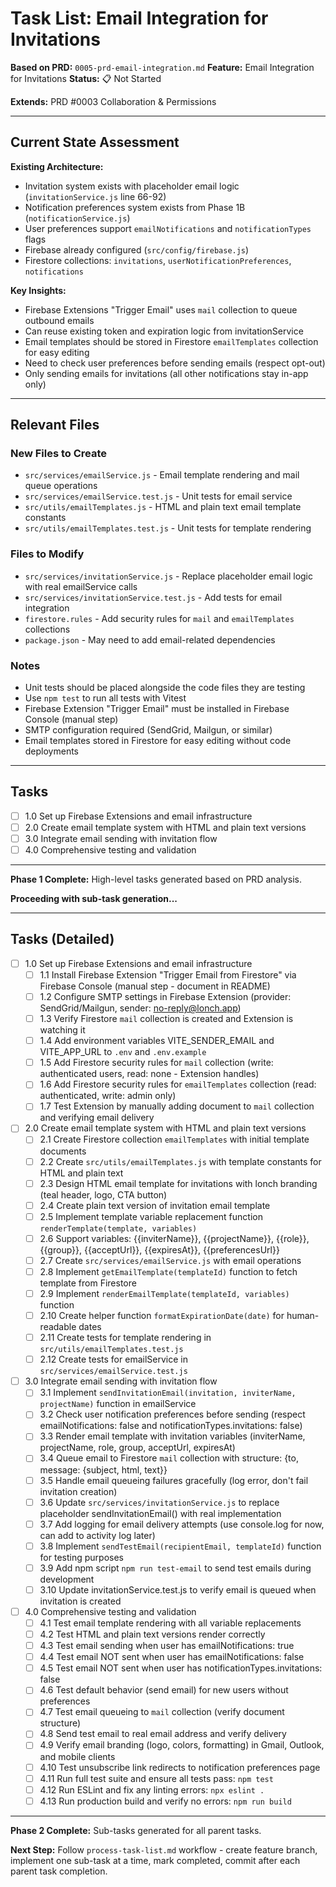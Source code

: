 # Task List: Email Integration for Invitations

**Based on PRD:** `0005-prd-email-integration.md`
**Feature:** Email Integration for Invitations
**Status:** 📋 Not Started

**Extends:** PRD #0003 Collaboration & Permissions

---

## Current State Assessment

**Existing Architecture:**
- Invitation system exists with placeholder email logic (`invitationService.js` line 66-92)
- Notification preferences system exists from Phase 1B (`notificationService.js`)
- User preferences support `emailNotifications` and `notificationTypes` flags
- Firebase already configured (`src/config/firebase.js`)
- Firestore collections: `invitations`, `userNotificationPreferences`, `notifications`

**Key Insights:**
- Firebase Extensions "Trigger Email" uses `mail` collection to queue outbound emails
- Can reuse existing token and expiration logic from invitationService
- Email templates should be stored in Firestore `emailTemplates` collection for easy editing
- Need to check user preferences before sending emails (respect opt-out)
- Only sending emails for invitations (all other notifications stay in-app only)

---

## Relevant Files

### New Files to Create
- `src/services/emailService.js` - Email template rendering and mail queue operations
- `src/services/emailService.test.js` - Unit tests for email service
- `src/utils/emailTemplates.js` - HTML and plain text email template constants
- `src/utils/emailTemplates.test.js` - Unit tests for template rendering

### Files to Modify
- `src/services/invitationService.js` - Replace placeholder email logic with real emailService calls
- `src/services/invitationService.test.js` - Add tests for email integration
- `firestore.rules` - Add security rules for `mail` and `emailTemplates` collections
- `package.json` - May need to add email-related dependencies

### Notes
- Unit tests should be placed alongside the code files they are testing
- Use `npm test` to run all tests with Vitest
- Firebase Extension "Trigger Email" must be installed in Firebase Console (manual step)
- SMTP configuration required (SendGrid, Mailgun, or similar)
- Email templates stored in Firestore for easy editing without code deployments

---

## Tasks

- [ ] 1.0 Set up Firebase Extensions and email infrastructure
- [ ] 2.0 Create email template system with HTML and plain text versions
- [ ] 3.0 Integrate email sending with invitation flow
- [ ] 4.0 Comprehensive testing and validation

---

**Phase 1 Complete:** High-level tasks generated based on PRD analysis.

**Proceeding with sub-task generation...**

---

## Tasks (Detailed)

- [ ] 1.0 Set up Firebase Extensions and email infrastructure
  - [ ] 1.1 Install Firebase Extension "Trigger Email from Firestore" via Firebase Console (manual step - document in README)
  - [ ] 1.2 Configure SMTP settings in Firebase Extension (provider: SendGrid/Mailgun, sender: no-reply@lonch.app)
  - [ ] 1.3 Verify Firestore `mail` collection is created and Extension is watching it
  - [ ] 1.4 Add environment variables VITE_SENDER_EMAIL and VITE_APP_URL to `.env` and `.env.example`
  - [ ] 1.5 Add Firestore security rules for `mail` collection (write: authenticated users, read: none - Extension handles)
  - [ ] 1.6 Add Firestore security rules for `emailTemplates` collection (read: authenticated, write: admin only)
  - [ ] 1.7 Test Extension by manually adding document to `mail` collection and verifying email delivery

- [ ] 2.0 Create email template system with HTML and plain text versions
  - [ ] 2.1 Create Firestore collection `emailTemplates` with initial template documents
  - [ ] 2.2 Create `src/utils/emailTemplates.js` with template constants for HTML and plain text
  - [ ] 2.3 Design HTML email template for invitations with lonch branding (teal header, logo, CTA button)
  - [ ] 2.4 Create plain text version of invitation email template
  - [ ] 2.5 Implement template variable replacement function `renderTemplate(template, variables)`
  - [ ] 2.6 Support variables: {{inviterName}}, {{projectName}}, {{role}}, {{group}}, {{acceptUrl}}, {{expiresAt}}, {{preferencesUrl}}
  - [ ] 2.7 Create `src/services/emailService.js` with email operations
  - [ ] 2.8 Implement `getEmailTemplate(templateId)` function to fetch template from Firestore
  - [ ] 2.9 Implement `renderEmailTemplate(templateId, variables)` function
  - [ ] 2.10 Create helper function `formatExpirationDate(date)` for human-readable dates
  - [ ] 2.11 Create tests for template rendering in `src/utils/emailTemplates.test.js`
  - [ ] 2.12 Create tests for emailService in `src/services/emailService.test.js`

- [ ] 3.0 Integrate email sending with invitation flow
  - [ ] 3.1 Implement `sendInvitationEmail(invitation, inviterName, projectName)` function in emailService
  - [ ] 3.2 Check user notification preferences before sending (respect emailNotifications: false and notificationTypes.invitations: false)
  - [ ] 3.3 Render email template with invitation variables (inviterName, projectName, role, group, acceptUrl, expiresAt)
  - [ ] 3.4 Queue email to Firestore `mail` collection with structure: {to, message: {subject, html, text}}
  - [ ] 3.5 Handle email queueing failures gracefully (log error, don't fail invitation creation)
  - [ ] 3.6 Update `src/services/invitationService.js` to replace placeholder sendInvitationEmail() with real implementation
  - [ ] 3.7 Add logging for email delivery attempts (use console.log for now, can add to activity log later)
  - [ ] 3.8 Implement `sendTestEmail(recipientEmail, templateId)` function for testing purposes
  - [ ] 3.9 Add npm script `npm run test-email` to send test emails during development
  - [ ] 3.10 Update invitationService.test.js to verify email is queued when invitation is created

- [ ] 4.0 Comprehensive testing and validation
  - [ ] 4.1 Test email template rendering with all variable replacements
  - [ ] 4.2 Test HTML and plain text versions render correctly
  - [ ] 4.3 Test email sending when user has emailNotifications: true
  - [ ] 4.4 Test email NOT sent when user has emailNotifications: false
  - [ ] 4.5 Test email NOT sent when user has notificationTypes.invitations: false
  - [ ] 4.6 Test default behavior (send email) for new users without preferences
  - [ ] 4.7 Test email queueing to `mail` collection (verify document structure)
  - [ ] 4.8 Send test email to real email address and verify delivery
  - [ ] 4.9 Verify email branding (logo, colors, formatting) in Gmail, Outlook, and mobile clients
  - [ ] 4.10 Test unsubscribe link redirects to notification preferences page
  - [ ] 4.11 Run full test suite and ensure all tests pass: `npm test`
  - [ ] 4.12 Run ESLint and fix any linting errors: `npx eslint .`
  - [ ] 4.13 Run production build and verify no errors: `npm run build`

---

**Phase 2 Complete:** Sub-tasks generated for all parent tasks.

**Next Step:** Follow `process-task-list.md` workflow - create feature branch, implement one sub-task at a time, mark completed, commit after each parent task completion.
